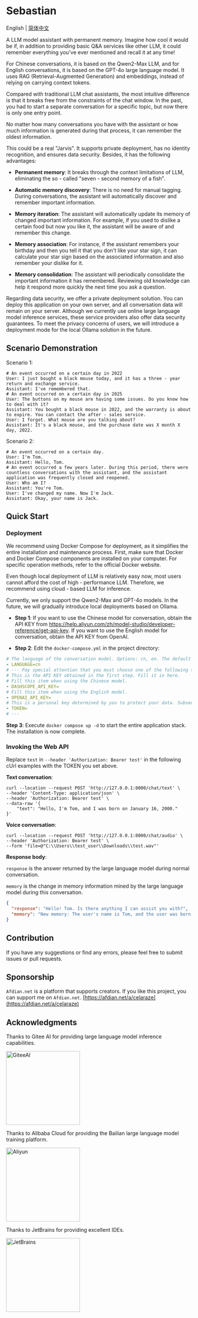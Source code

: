 # Sebastian

English | [简体中文](docs/README.zh_CN.md)

A LLM model assistant with permanent memory. Imagine how cool it would be if, in addition to providing basic Q&A
services like other LLM, it could remember everything you've ever mentioned and recall it at any time!

For Chinese conversations, it is based on the Qwen2-Max LLM, and for English conversations, it is based on the GPT-4o
large language model. It uses RAG (Retrieval-Augmented Generation) and embeddings, instead of relying on carrying
context tokens.

Compared with traditional LLM chat assistants, the most intuitive difference is that it breaks free from the constraints
of the chat window. In the past, you had to start a separate conversation for a specific topic, but now there is only
one entry point.

No matter how many conversations you have with the assistant or how much information is generated during that process,
it can remember the oldest information.

This could be a real "Jarvis". It supports private deployment, has no identity recognition, and ensures data security.
Besides, it has the following advantages:

- **Permanent memory**: It breaks through the context limitations of LLM, eliminating the so - called "seven - second
  memory of a fish".

- **Automatic memory discovery**: There is no need for manual tagging. During conversations, the assistant will
  automatically discover and remember important information.

- **Memory iteration**: The assistant will automatically update its memory of changed important information. For
  example, if you used to dislike a certain food but now you like it, the assistant will be aware of and remember this
  change.

- **Memory association**: For instance, if the assistant remembers your birthday and then you tell it that you don't
  like your star sign, it can calculate your star sign based on the associated information and also remember your
  dislike for it.

- **Memory consolidation**: The assistant will periodically consolidate the important information it has remembered.
  Reviewing old knowledge can help it respond more quickly the next time you ask a question.

Regarding data security, we offer a private deployment solution. You can deploy this application on your own server, and
all conversation data will remain on your server. Although we currently use online large language model inference
services, these service providers also offer data security guarantees. To meet the privacy concerns of users, we will
introduce a deployment mode for the local Ollama solution in the future.

## Scenario Demonstration

Scenario 1:

```shell
# An event occurred on a certain day in 2022
User: I just bought a black mouse today, and it has a three - year return and exchange service.
Assistant: I've remembered that.
# An event occurred on a certain day in 2025
User: The buttons on my mouse are having some issues. Do you know how to deal with it?
Assistant: You bought a black mouse in 2022, and the warranty is about to expire. You can contact the after - sales service.
User: I forgot. What mouse are you talking about?
Assistant: It's a black mouse, and the purchase date was X month X day, 2022.
```

Scenario 2:

```shell
# An event occurred on a certain day.
User: I'm Tom.
Assistant: Hello, Tom.
# An event occurred a few years later. During this period, there were countless conversations with the assistant, and the assistant application was frequently closed and reopened.
User: Who am I?
Assistant: You're Tom.
User: I've changed my name. Now I'm Jack.
Assistant: Okay, your name is Jack.
```

## Quick Start

### Deployment

We recommend using Docker Compose for deployment, as it simplifies the entire installation and maintenance process.
First, make sure that Docker and Docker Compose components are installed on your computer. For specific operation
methods, refer to the official Docker website.

Even though local deployment of LLM is relatively easy now, most users cannot afford the cost of high - performance LLM.
Therefore, we recommend using cloud - based LLM for inference.

Currently, we only support the Qwen2-Max and GPT-4o models. In the future, we will gradually introduce local deployments
based on Ollama.

- **Step 1**: If you want to use the Chinese model for conversation, obtain the API KEY
  from https://help.aliyun.com/zh/model-studio/developer-reference/get-api-key. If you want to use the English model for
  conversation, obtain the API KEY from OpenAI.

- **Step 2**: Edit the `docker-compose.yml` in the project directory:

```yaml
# The language of the conversation model. Options: cn, en. The default is cn.
- LANGUAGE=cn
# ··· Pay special attention that you must choose one of the following two parameters.
# This is the API KEY obtained in the first step. Fill it in here.
# Fill this item when using the Chinese model.
- DASHSCOPE_API_KEY=
# Fill this item when using the English model.
- OPENAI_API_KEY=
# This is a personal key determined by you to protect your data. Subsequent interface access authentication is based on this.
- TOKEN=
# ···
```

**Step 3**: Execute `docker compose up -d` to start the entire application stack. The installation is now complete.

### Invoking the Web API

Replace `test` in `--header 'Authorization: Bearer test'` in the following cUrl examples with the TOKEN you set above.

**Text conversation**:

```shell
curl --location --request POST 'http://127.0.0.1:8000/chat/text' \
--header 'Content-Type: application/json' \
--header 'Authorization: Bearer test' \
--data-raw '{
    "text": "Hello, I'm Tom, and I was born on January 16, 2000."
}'
```

**Voice conversation**:

```shell
curl --location --request POST 'http://127.0.0.1:8000/chat/audio' \
--header 'Authorization: Bearer test' \
--form 'file=@"C:\\Users\\test_user\\Downloads\\test.wav"'
```

**Response body**:

`response` is the answer returned by the large language model during normal conversation.

`memory` is the change in memory information mined by the large language model during this conversation.

```json
{
  "response": "Hello! Tom. Is there anything I can assist you with?",
  "memory": "New memory: The user's name is Tom, and the user was born on January 16, 2000."
}
```

## Contribution

If you have any suggestions or find any errors, please feel free to submit issues or pull requests.

## Sponsorship

`Afdian.net` is a platform that supports creators. If you like this project, you can support me on `Afdian.net`.
[https://afdian.net/a/celaraze](https://afdian.net/a/celaraze)

## Acknowledgments

Thanks to Gitee AI for providing large language model inference capabilities.

<a href="#" target="_blank">
    <img src="https://img.picui.cn/free/2025/02/25/67bd14a37b576.png" width="200" alt="GiteeAI" />
</a>

Thanks to Alibaba Cloud for providing the Bailian large language model training platform.

<a href="#" target="_blank">
    <img src="https://img.picui.cn/free/2025/02/24/67bc31c9574ec.png" width="200" alt="Aliyun" />
</a>

Thanks to JetBrains for providing excellent IDEs.

<a href="https://www.jetbrains.com/?from=cela" target="_blank">
<img src="https://www.jetbrains.com/company/brand/img/jetbrains_logo.png" width="200" alt="JetBrains" />
</a>